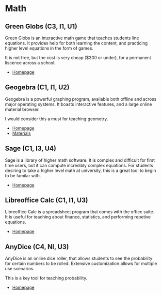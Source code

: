 # Math

## Green Globs (C3, I1, U1)

Green Globs is an interactive math game that teaches students line equations. It provides help for both learning the content, and practicing higher level equations in the form of games.

It is not free, but the cost is very cheap ($300 or under), for a permanent liscence across a school.

* [Homepage](http://www.greenglobs.net/)

## Geogebra (C1, I1, U2)

Geogebra is a powerful graphing program, available both offline and across major operating systems. It boasts interactive features, and a large online material browser.

I would consider this a must for teaching geometry.

* [Homepage](http://www.geogebra.org/)
* [Materials](http://tube.geogebra.org/)

## Sage (C1, I3, U4)

Sage is a library of higher math software. It is complex and difficult for first time users, but it can compute incredibly complex equations. For students desiring to take a higher level math at university, this is a great tool to begin to be familar with.

* [Homepage](http://www.sagemath.org/)

## Libreoffice Calc (C1, I1, U3)

Libreoffice Calc is a spreadsheet program that comes with the office suite. It is useful for teaching about finance, statistics, and performing repetive equations.

* [Homepage](http://www.libreoffice.org/)

## AnyDice (C4, NI, U3)

AnyDice is an online dice roller, that allows students to see the probability for certain numbers to be rolled. Extensive customization allows for multiple use scenarios.

This is a key tool for teaching probability.

* [Homepage](http://anydice.com/)

